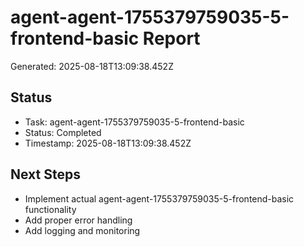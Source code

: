 # agent-agent-1755379759035-5-frontend-basic Report

Generated: 2025-08-18T13:09:38.452Z

## Status
- Task: agent-agent-1755379759035-5-frontend-basic
- Status: Completed
- Timestamp: 2025-08-18T13:09:38.452Z

## Next Steps
- Implement actual agent-agent-1755379759035-5-frontend-basic functionality
- Add proper error handling
- Add logging and monitoring
